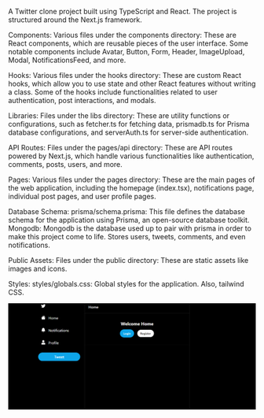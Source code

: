 A Twitter clone project built using TypeScript and React. The project is structured around the Next.js framework.

Components:
Various files under the components directory: These are React components, which are reusable pieces of the user interface. Some notable components include Avatar, Button, Form, Header, ImageUpload, Modal, NotificationsFeed, and more.

Hooks:
Various files under the hooks directory: These are custom React hooks, which allow you to use state and other React features without writing a class. Some of the hooks include functionalities related to user authentication, post interactions, and modals.

Libraries:
Files under the libs directory: These are utility functions or configurations, such as fetcher.ts for fetching data, prismadb.ts for Prisma database configurations, and serverAuth.ts for server-side authentication.

API Routes:
Files under the pages/api directory: These are API routes powered by Next.js, which handle various functionalities like authentication, comments, posts, users, and more.

Pages:
Various files under the pages directory: These are the main pages of the web application, including the homepage (index.tsx), notifications page, individual post pages, and user profile pages.

Database Schema:
prisma/schema.prisma: This file defines the database schema for the application using Prisma, an open-source database toolkit.
Mongodb: Mongodb is the database used up to pair with prisma in order to make this project come to life. Stores users, tweets, comments, and even notifications.

Public Assets:
Files under the public directory: These are static assets like images and icons.

Styles:
styles/globals.css: Global styles for the application. Also, tailwind CSS.




![Alt text](image.png)
